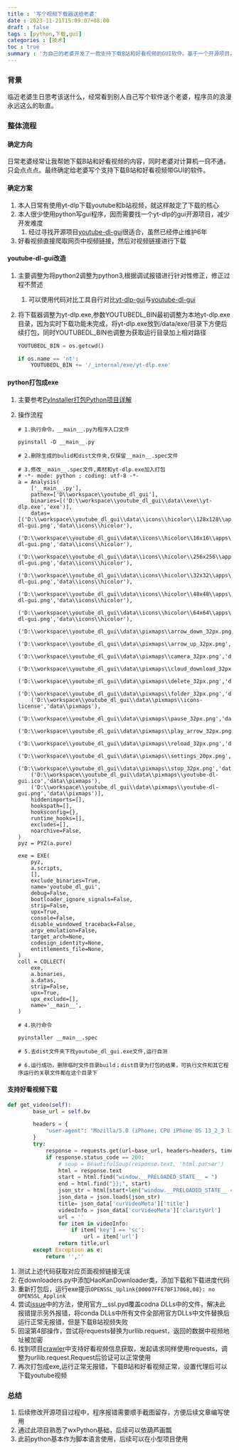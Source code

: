 ```yaml
---
title : '写个视频下载器送给老婆'
date : 2023-11-21T15:09:07+08:00
draft : false
tags : [python,下载,gui]
categories : [技术]
toc : true
summary : '为自己的老婆开发了一款支持下载B站和好看视频的GUI软件。基于一个开源项目，核心下载器是yt-dlp.exe，并使用PyInstaller将程序打包成exe文件'
---
```


### 背景

临近老婆生日思考该送什么，经常看到别人自己写个软件送个老婆，程序员的浪漫永远这么的耿直。

### 整体流程

#### 确定方向

日常老婆经常让我帮她下载B站和好看视频的内容，同时老婆对计算机一窍不通，只会点点点。最终确定给老婆写个支持下载B站和好看视频带GUI的软件。

#### 确定方案

1. 本人日常有使用yt-dlp下载youtube和b站视频，就这样敲定了下载的核心
2. 本人很少使用python写gui程序，因而需要找一个yt-dlp的gui开源项目，减少开发难度
    1. 经过寻找开源项目[youtube-dl-gui](https://github.com/MrS0m30n3/youtube-dl-gui)很适合，虽然已经停止维护6年
3. 好看视频直接爬取网页中视频链接，然后对视频链接进行下载

#### youtube-dl-gui改造

1. 主要调整为将python2调整为python3,根据调试报错进行针对性修正，修正过程不赘述
    1. 可以使用代码对比工具自行对比[yt-dlp-gui](https://github.com/xiaoshame/yt-dlp-gui)与[youtube-dl-gui](https://github.com/MrS0m30n3/youtube-dl-gui)

2. 将下载器调整为yt-dlp.exe,参数YOUTUBEDL_BIN最初调整为本地yt-dlp.exe目录，因为实时下载功能未完成，将yt-dlp.exe放到/data/exe/目录下方便后续打包，同时YOUTUBEDL_BIN也调整为获取运行目录加上相对路径

    ```python
    YOUTUBEDL_BIN = os.getcwd()

    if os.name == 'nt':
        YOUTUBEDL_BIN += '/_internal/exe/yt-dlp.exe'
    ```

#### python打包成exe

1. 主要参考[PyInstaller打包Python项目详解](https://www.cnblogs.com/bbiu/p/13209612.html)
2. 操作流程

    ``` plaintext
    # 1.执行命令，__main__.py为程序入口文件

    pyinstall -D __main__.py

    # 2.删除生成的bulid和dist文件夹,仅保留__main__.spec文件

    # 3.修改__main__.spec文件,素材和yt-dlp.exe加入打包
    # -*- mode: python ; coding: utf-8 -*-
    a = Analysis(
        ['__main__.py'],
        pathex=['D\\workspace\\youtube_dl_gui'],
        binaries=[('D:\\workspace\\youtube_dl_gui\\data\\exe\\yt-dlp.exe','exe')],
        datas=[('D:\\workspace\\youtube_dl_gui\\data\\icons\\hicolor\\128x128\\apps\\youtube-dl-gui.png','data\\icons\\hicolor'),
        ('D:\\workspace\\youtube_dl_gui\\data\\icons\\hicolor\\16x16\\apps\\youtube-dl-gui.png','data\\icons\\hicolor'),
        ('D:\\workspace\\youtube_dl_gui\\data\\icons\\hicolor\\256x256\\apps\\youtube-dl-gui.png','data\\icons\\hicolor'),
        ('D:\\workspace\\youtube_dl_gui\\data\\icons\\hicolor\\32x32\\apps\\youtube-dl-gui.png','data\\icons\\hicolor'),
        ('D:\\workspace\\youtube_dl_gui\\data\\icons\\hicolor\\48x48\\apps\\youtube-dl-gui.png','data\\icons\\hicolor'),
        ('D:\\workspace\\youtube_dl_gui\\data\\icons\\hicolor\\64x64\\apps\\youtube-dl-gui.png','data\\icons\\hicolor'),
        ('D:\\workspace\\youtube_dl_gui\\data\\pixmaps\\arrow_down_32px.png','data\\pixmaps'),
        ('D:\\workspace\\youtube_dl_gui\\data\\pixmaps\\arrow_up_32px.png','data\\pixmaps'),
        ('D:\\workspace\\youtube_dl_gui\\data\\pixmaps\\camera_32px.png','data\\pixmaps'),
        ('D:\\workspace\\youtube_dl_gui\\data\\pixmaps\\cloud_download_32px.png','data\\pixmaps'),
        ('D:\\workspace\\youtube_dl_gui\\data\\pixmaps\\delete_32px.png','data\\pixmaps'),
        ('D:\\workspace\\youtube_dl_gui\\data\\pixmaps\\folder_32px.png','data\\pixmaps'),
        ('D:\\workspace\\youtube_dl_gui\\data\\pixmaps\\icons-license','data\\pixmaps'),
        ('D:\\workspace\\youtube_dl_gui\\data\\pixmaps\\pause_32px.png','data\\pixmaps'),
        ('D:\\workspace\\youtube_dl_gui\\data\\pixmaps\\play_arrow_32px.png','data\\pixmaps'),
        ('D:\\workspace\\youtube_dl_gui\\data\\pixmaps\\reload_32px.png','data\\pixmaps'),
        ('D:\\workspace\\youtube_dl_gui\\data\\pixmaps\\settings_20px.png','data\\pixmaps'),
        ('D:\\workspace\\youtube_dl_gui\\data\\pixmaps\\stop_32px.png','data\\pixmaps'),
        ('D:\\workspace\\youtube_dl_gui\\data\\pixmaps\\youtube-dl-gui.ico','data\\pixmaps'),
        ('D:\\workspace\\youtube_dl_gui\\data\\pixmaps\\youtube-dl-gui.png','data\\pixmaps')],
        hiddenimports=[],
        hookspath=[],
        hooksconfig={},
        runtime_hooks=[],
        excludes=[],
        noarchive=False,
    )
    pyz = PYZ(a.pure)

    exe = EXE(
        pyz,
        a.scripts,
        [],
        exclude_binaries=True,
        name='youtube_dl_gui',
        debug=False,
        bootloader_ignore_signals=False,
        strip=False,
        upx=True,
        console=False,
        disable_windowed_traceback=False,
        argv_emulation=False,
        target_arch=None,
        codesign_identity=None,
        entitlements_file=None,
    )
    coll = COLLECT(
        exe,
        a.binaries,
        a.datas,
        strip=False,
        upx=True,
        upx_exclude=[],
        name='__main__',
    )

    # 4.执行命令

    pyinstaller __main__.spec

    # 5.去dist文件夹下找youtube_dl_gui.exe文件,运行自测

    # 6.运行成功，删除临时文件目录build；dist目录为打包的结果，可执行文件和其它程序运行的关联文件都在这个目录下
    ```

#### 支持好看视频下载

```python
def get_video(self):
        base_url = self.bv

        headers = {
            "user-agent": "Mozilla/5.0 (iPhone; CPU iPhone OS 13_2_3 like Mac OS X) AppleWebKit/605.1.15 (KHTML, like Gecko) Version/13.0.3 Mobile/15E148 Safari/604.1"
        }
        try:
            response = requests.get(url=base_url, headers=headers, timeout=5)
            if response.status_code == 200:    
                # soup = BeautifulSoup(response.text, 'html.parser')
                html = response.text
                start = html.find("window.__PRELOADED_STATE__ = ")
                end = html.find("}};", start)
                json_str = html[start+len("window.__PRELOADED_STATE__ = "):end+2]
                json_data = json.loads(json_str)
                title= json_data['curVideoMeta']['title']
                videoInfo = json_data['curVideoMeta']['clarityUrl']
                url = ''
                for item in videoInfo:
                    if item['key'] == 'sc':
                        url = item['url']
                return title,url
        except Exception as e:
            return '',''
```

1. 测试上述代码获取对应页面视频链接无误
2. 在downloaders.py中添加HaoKanDownloader类，添加下载和下载进度代码
3. 重新打包后，运行exe提示``OPENSSL_Uplink{00007FFE7BF17068,08}: no OPENSSL_Applink``
4. 尝试[issue](https://github.com/python/cpython/issues/108687)中的方法，使用官方__ssl.pyd覆盖codna DLLs中的文件，解决此报错提示另外报错，将conda DLLs中所有文件全部用官方DLLs中文件替换后运行正常无报错，但是下载B站视频失败
5. 回滚第4部操作，尝试将requests替换为urllib.request，返回的数据中视频地址被加密
6. 找到项目[crawler](https://github.com/litaolemo/crawler)中支持好看视频信息获取，发起请求同样使用requests，调整为urllib.request.Request后验证可以正常使用
7. 再次打包成exe,运行正常无报错，下载B站和好看视频正常，设置代理后可以下载youtube视频

### 总结

1. 后续修改开源项目过程中，程序报错需要顺手截图留存，方便后续文章编写使用
2. 通过此项目熟悉了wxPython基础，后续可以依葫芦画瓢
3. 此前python基本作为脚本语言使用，后续可以在小型项目使用
